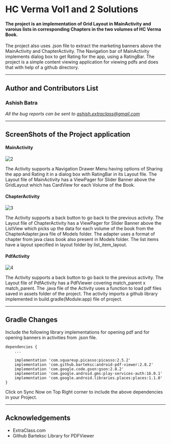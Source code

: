 # HC Verma Vol1 and 2 Solutions
#### The project is an implementation of Grid Layout in MainActivity and varoius lists in corresponding Chapters in the two volumes of HC Verma Book.
The project also uses .json file to extract the marketing banners above the MainActivity and ChapterActivity.
The Navigation bar of MainActivity implements dialog box to get Rating for the app, using a RatingBar.
The project is a simple content viewing application for viewing pdfs and does that with help of a github directory.

---
## Author and Contributors List

### Ashish Batra  

*All the bug reports can be sent to ashish.extraclass@gmail.com*

---

## ScreenShots of the Project application
#### MainActivity
![2](https://user-images.githubusercontent.com/44803205/60772460-6e181280-a114-11e9-99b4-4041cfd38b0c.png)&nbsp;&nbsp;

The Activity supports a Navigation Drawer Menu having options of Sharing the app and Rating it in a dialog box with RatingBar in its Layout file.
The Layout file of MainActivity has a ViewPager for Slider Banner above the GridLayout which has CardView for each Volume of the Book.


#### ChapterActivity
![3](https://user-images.githubusercontent.com/44803205/60772476-ab7ca000-a114-11e9-8f07-4672f235df82.png)&nbsp;&nbsp;

The Activity supports a back button to go back to the previous activity.
The Layout file of ChapterActivity has a ViewPager for Slider Banner above the ListView which picks up the data for each volume of the book from the ChapterAdapter.java file of Models folder.
The adapter uses a format of chapter from java class book also present in Models folder.
The list items have a layout specified in layout folder by list_item_layout.


#### PdfActivity
![4](https://user-images.githubusercontent.com/44803205/60772484-dd8e0200-a114-11e9-8a39-c66daa53fce3.png)&nbsp;&nbsp;

The Activity supports a back button to go back to the previous activity.
The Layout file of PdfActivity has a PdfViewer covering match_parent x match_parent.
The .java file of the Activity uses a function to load pdf files saved in assets folder of the project.
The activity imports a github library implemented in build.gradle(Module:app) file of project.

---

## Gradle Changes
Include the following library implementations for opening pdf and for opening banners in activities from .json file.

```
dependencies {
    ...
    
    implementation 'com.squareup.picasso:picasso:2.5.2'
    implementation 'com.github.barteksc:android-pdf-viewer:2.8.2'
    implementation 'com.google.code.gson:gson:2.8.2'
    implementation 'com.google.android.gms:play-services-auth:16.0.1'
    implementation 'com.google.android.libraries.places:places:1.1.0'
}
 ```
 
Click on Sync Now on Top Right corner to include the above dependencies in your Project.

---
## Acknowledgements
* ExtraClass.com
* Github Barteksc Library for PDFViewer
